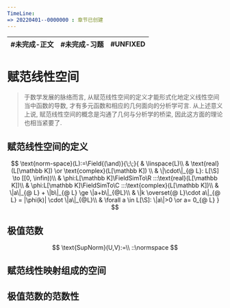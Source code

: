 ```yaml
---
TimeLine: 
=> 20220401--0000000 : 章节已创建
---
```

| #未完成-正文 | #未完成-习题 | #UNFIXED | 
| ------------ | ------------ | -------- |

# 赋范线性空间
> 于数学发展的脉络而言, 从赋范线性空间的定义才能形式化地定义线性空间当中函数的导数, 才有多元函数和相应的几何面向的分析学可言. 
> 从上述意义上说, 赋范线性空间的概念是沟通了几何与分析学的桥梁, 因此这方面的理论也相当紧要了. 

## 赋范线性空间的定义

$$
\text{norm-space}(L):=\Field{(\and)}{\;\;}{
    & \linspace(L)\\
    & \text{real}(L[\mathbb K]) \or \text{complex}(L[\mathbb K]) \\
    & \|\cdot\|_{@ L}: L[\S] \to [[0, \infin))\\
    & \phi:L[\mathbb K]\FieldSimTo\R :::\text{real}(L[\mathbb K])\\
    & \phi:L[\mathbb K]\FieldSimTo\C :::\text{complex}(L[\mathbb K])\\
    & \|a\|_{@ L} + \|b\|_{@ L} \ge \|a+b\|_{@L}\\
    & \|k \overset{@ L}\cdot a\|_{@ L} = |\phi(k)| \cdot \|a\|_{@L}\\
    & \forall a \in L[\S]: \|a\|>0 \or a= 0_{@ L}
}
$$


## 极值范数

$$
\text{SupNorm}(U,V):=\\
::\normspace
$$


## 赋范线性映射组成的空间

$$
$$

## 极值范数的范数性

$$
$$